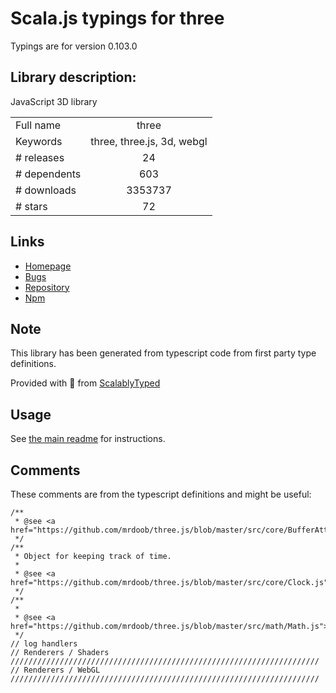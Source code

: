 
# Scala.js typings for three

Typings are for version 0.103.0

 ## Library description:
JavaScript 3D library

|                    |                 |
| ------------------ | :-------------: |
| Full name          | three |
| Keywords           | three, three.js, 3d, webgl |
| # releases         | 24 |
| # dependents       | 603 |
| # downloads        | 3353737 |
| # stars            | 72 |

## Links
- [Homepage](https://threejs.org/)
- [Bugs](https://github.com/mrdoob/three.js/issues)
- [Repository](https://github.com/mrdoob/three.js)
- [Npm](https://www.npmjs.com/package/three)
    


## Note
This library has been generated from typescript code from first party type definitions.

Provided with :purple_heart: from [ScalablyTyped](https://github.com/oyvindberg/ScalablyTyped)

## Usage
See [the main readme](../../readme.md) for instructions.

## Comments

These comments are from the typescript definitions and might be useful:
```
/**
 * @see <a href="https://github.com/mrdoob/three.js/blob/master/src/core/BufferAttribute.js">src/core/BufferAttribute.js</a>
 */
/**
 * Object for keeping track of time.
 *
 * @see <a href="https://github.com/mrdoob/three.js/blob/master/src/core/Clock.js">src/core/Clock.js</a>
 */
/**
 *
 * @see <a href="https://github.com/mrdoob/three.js/blob/master/src/math/Math.js">src/math/Math.js</a>
 */
// log handlers
// Renderers / Shaders /////////////////////////////////////////////////////////////////////
// Renderers / WebGL /////////////////////////////////////////////////////////////////////

```

